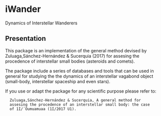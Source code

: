 # iWander
Dynamics of Interstellar Wanderers

Presentation
------------

This package is an implementation of the general method devised by
Zuluaga,Sánchez-Hernández & Sucerquia (2017) for assesing the
procedence of interstellar small bodies (asteroids and comets).

The package include a series of databases and tools that can be used
in general for studying the the dynamics of an interstellar vagabond
object (small-body, interstellar spaceship and even stars).

If you use or adapt the package for any scientific purpose please
refer to:

      Zuluaga,Sánchez-Hernández & Sucerquia, A general method for
      assesing the procedence of an interstellar small body: the case
      of 1I/´Oumuamuaa (1I/2017 U1).

